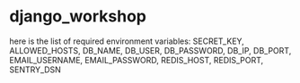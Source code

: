 # django_workshop
here is the list of required environment variables:
SECRET_KEY, ALLOWED_HOSTS, DB_NAME, DB_USER, DB_PASSWORD, DB_IP, DB_PORT, EMAIL_USERNAME, EMAIL_PASSWORD, REDIS_HOST, REDIS_PORT, SENTRY_DSN
